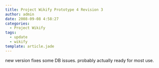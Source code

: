 ```yaml
---
title: Project Wikify Prototype 4 Revision 3
author: admin
date: 2008-09-08 4:58:27
categories:
  - Project Wikify
tags: 
  - update
  - wikify
template: article.jade
---
```


new version fixes some DB issues. probably actually ready for most use.
